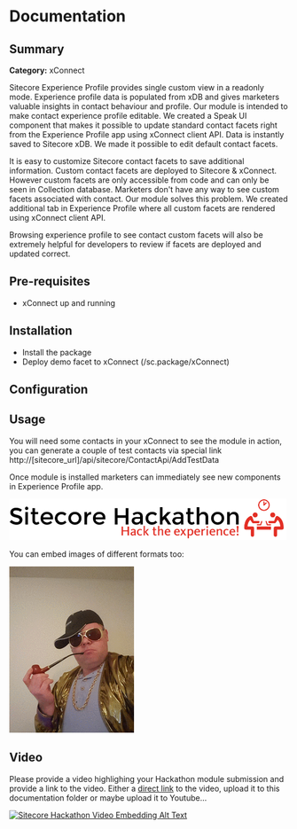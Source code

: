 # Documentation

## Summary

**Category:** xConnect

Sitecore Experience Profile provides single custom view in a readonly mode. Experience profile data is populated from xDB and gives marketers valuable insights in contact behaviour and profile. Our module is intended to make contact experience profile editable. We created a Speak UI component that makes it possible to update standard contact facets right from the Experience Profile app using xConnect client API. Data is instantly saved to Sitecore xDB. We made it possible to edit default contact facets.

It is easy to customize Sitecore contact facets to save additional information. Custom contact facets are deployed to Sitecore & xConnect. However custom facets are only accessible from code and can only be seen in Collection database. Marketers don't have any way to see custom facets associated with contact. Our module solves this problem. We created additional tab in Experience Profile where all custom facets are rendered using xConnect client API.

Browsing experience profile to see contact custom facets will also be extremely helpful for developers to review if facets are deployed and updated correct.

## Pre-requisites

- xConnect up and running

## Installation

 - Install the package
 - Deploy demo facet to xConnect (/sc.package/xConnect)

## Configuration


## Usage

You will need some contacts in your xConnect to see the module in action, you can generate a couple of test contacts via special link http://[sitecore_url]/api/sitecore/ContactApi/AddTestData

Once module is installed marketers can immediately see new components in Experience Profile app.

![Hackathon Logo](images/hackathon.png?raw=true "Hackathon Logo")

You can embed images of different formats too:

![Deal With It](images/deal-with-it.gif?raw=true "Deal With It")

## Video

Please provide a video highlighing your Hackathon module submission and provide a link to the video. Either a [direct link](https://www.youtube.com/watch?v=EpNhxW4pNKk) to the video, upload it to this documentation folder or maybe upload it to Youtube...

[![Sitecore Hackathon Video Embedding Alt Text](https://img.youtube.com/vi/EpNhxW4pNKk/0.jpg)](https://www.youtube.com/watch?v=EpNhxW4pNKk)
